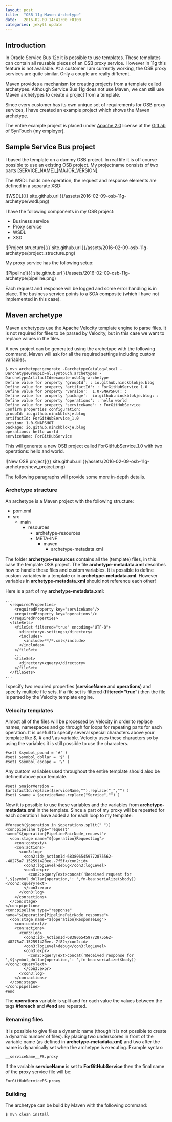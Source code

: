 ```yaml
---
layout: post
title:  "OSB 11g Maven Archetype"
date:   2016-02-09 14:41:00 +0100
categories: jekyll update
---
```


## Introduction
In Oracle Service Bus 12c it is possible to use templates. These templates can contain all reusable pieces of an OSB proxy service. However in 11g this feature is not available. At a customer I am currently working, the OSB proxy services are quite similar. Only a couple are really different.

Maven provides a mechanism for creating projects from a template called archetypes. Although Service Bus 11g does not use Maven, we can still use Maven archetypes to create a project from a template.

Since every customer has its own unique set of requirements for OSB proxy services, I have created an example project which shows the Maven archetype.

The entire example project is placed under [Apache 2.0](https://gitlab.com/syntouch/example-osb11g-archetype/blob/master/LICENSE) license at the [GitLab](https://gitlab.com/syntouch/example-osb11g-archetype) of SynTouch (my employer).

## Sample Service Bus project
I based the template on a dummy OSB project. In real life it is off course possible to use an existing OSB project. My projectname consists of two parts [SERVICE_NAME]_[MAJOR_VERSION].

The WSDL holds one operation, the request and response elements are defined in a separate XSD:

![WSDL]({{ site.github.url }}/assets/2016-02-09-osb-11g-archetype/wsdl.png)

I have the following components in my OSB project:

- Business service
- Proxy service
- WSDL
- XSD

![Project structure]({{ site.github.url }}/assets/2016-02-09-osb-11g-archetype/project_structure.png)

My proxy service has the following setup:

![Pipeline]({{ site.github.url }}/assets/2016-02-09-osb-11g-archetype/pipeline.png)

Each request and response will be logged and some error handling is in place. The business service points to a SOA composite (which I have not implemented in this case).

## Maven archetype
Maven archetypes use the Apache Velocity template engine to parse files. It is not required for files to be parsed by Velocity, but in this case we want to replace values in the files.

A new project can be generated using the archetype with the following command, Maven will ask for all the required settings including custom variables.

    $ mvn archetype:generate -DarchetypeCatalog=local -DarchetypeGroupId=nl.syntouch.archetypes -DarchetypeArtifactId=example-osb11g-archetype
    Define value for property 'groupId': : io.github.ninckblokje.blog
    Define value for property 'artifactId': : ForGitHubService_1.0
    Define value for property 'version':  1.0-SNAPSHOT: :
    Define value for property 'package':  io.github.ninckblokje.blog: :
    Define value for property 'operations': : hello world
    Define value for property 'serviceName': : ForGitHubService
    Confirm properties configuration:
    groupId: io.github.ninckblokje.blog
    artifactId: ForGitHubService_1.0
    version: 1.0-SNAPSHOT
    package: io.github.ninckblokje.blog
    operations: hello world
    serviceName: ForGitHubService

This will generate a new OSB project called ForGitHubService_1.0 with two operations: hello and world.

![New OSB project]({{ site.github.url }}/assets/2016-02-09-osb-11g-archetype/new_project.png)

The following paragraphs will provide some more in-depth details.

### Archetype structure
An archetype is a Maven project with the following structure:

- pom.xml
- src
  - main
    - resources
      - archetype-resources
      - META-INF
        - maven
          - archetype-metadata.xml

The folder **archetype-resources** contains all the (template) files, in this case the template OSB project. The file **archetype-metadata.xml** describes how to handle these files and custom variables. It is possible to define custom variables in a template or in **archetype-metadata.xml**. However variables in **archetype-metadata.xml** should not reference each other!

Here is a part of my **archetype-metadata.xml**:

    ...
      <requiredProperties>
        <requiredProperty key="serviceName"/>
        <requiredProperty key="operations"/>
      </requiredProperties>
      <fileSets>
        <fileSet filtered="true" encoding="UTF-8">
          <directory>.settings</directory>
          <includes>
            <include>**/*.xml</include>
          </includes>
        </fileSet>
        ...
        <fileSet>
          <directory>xquery</directory>
        </fileSet>
      </fileSets>
    ...

I specify two required properties (**serviceName** and **operations**) and specify multiple file sets. If a file set is filtered (**filtered="true"**) then the file is parsed by the Velocity template engine.

### Velocity templates
Almost all of the files will be processed by Velocity in order to replace names, namespaces and go through for loops for repeating parts for each operation. It is usefull to specify several special characters above your template like $, # and \\ as variable. Velocity uses these characters so by using the variables it is still possible to use the characters.

    #set( $symbol_pound = '#' )
    #set( $symbol_dollar = '$' )
    #set( $symbol_escape = '\' )

Any custom variables used throughout the entire template should also be defined above your template.

    #set( $majorVersion = $artifactId.replace($serviceName,"").replace("_","") )
    #set( $name = $serviceName.replace("Service","") )

Now it is possible to use these variables and the variables from **archetype-metadata.xml** in the template. Since a part of my proxy will be repeated for each operation I have added a for each loop to my template:

    #foreach($operation in $operations.split(" "))
    <con:pipeline type="request" name="${operation}PipelinePairNode_request">
      <con:stage name="${operation}RequestLog">
        <con:context/>
        <con:actions>
          <con3:log>
            <con2:id>_ActionId-6838065459772875562--48275a7.152591420ee.-7f5f</con2:id>
            <con3:logLevel>debug</con3:logLevel>
            <con3:expr>
              <con2:xqueryText>concat('Received request for ',${symbol_dollar}operation,': ',fn-bea:serialize($body))</con2:xqueryText>
            </con3:expr>
          </con3:log>
        </con:actions>
      </con:stage>
    </con:pipeline>
    <con:pipeline type="response" name="${operation}PipelinePairNode_response">
      <con:stage name="${operation}ResponseLog">
        <con:context/>
        <con:actions>
          <con3:log>
            <con2:id>_ActionId-6838065459772875562--48275a7.152591420ee.-7f82</con2:id>
            <con3:logLevel>debug</con3:logLevel>
            <con3:expr>
              <con2:xqueryText>concat('Received response for ',${symbol_dollar}operation,': ',fn-bea:serialize($body))</con2:xqueryText>
            </con3:expr>
          </con3:log>
        </con:actions>
      </con:stage>
    </con:pipeline>
    #end

The **operations** variable is split and for each value the values between the tags **#foreach** and **#end** are repeated.

### Renaming files
It is possible to give files a dynamic name (though it is not possible to create a dynamic number of files). By placing two underscores in front of the variable name (as defined in **archetype-metadata.xml**) and two after the name is dynamically set when the archetype is executing. Example syntax:

    __serviceName__PS.proxy

If the variable **serviceName** is set to **ForGitHubService** then the final name of the proxy service file will be:

    ForGitHubServicePS.proxy

### Building
The archetype can be build by Maven with the following command:

    $ mvn clean install
